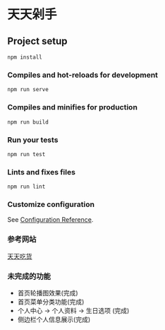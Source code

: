# 天天剁手

## Project setup
```
npm install
```

### Compiles and hot-reloads for development
```
npm run serve
```

### Compiles and minifies for production
```
npm run build
```

### Run your tests
```
npm run test
```

### Lints and fixes files
```
npm run lint
```

### Customize configuration
See [Configuration Reference](https://cli.vuejs.org/config/).

### 参考网站
[天天吃货](http://shop.z.mukewang.com/)

### 未完成的功能
- 首页轮播图效果(完成)
- 首页菜单分类功能(完成)
- 个人中心 -> 个人资料 -> 生日选项 (完成)
- 侧边栏个人信息展示(完成)
